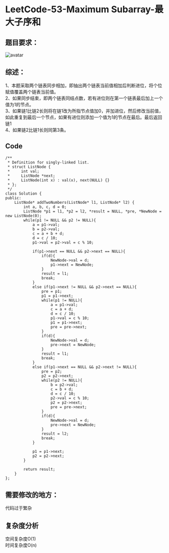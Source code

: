 # LeetCode-53-Maximum Subarray-最大子序和

## 题目要求：
![avatar](https:///github.com/JakeChanFangZiyuan20/MyLeetCode/blob/master/img/2.png)


## 综述：  
1、本题采取两个链表同步相加，即抽出两个链表当前值相加后判断进位，将个位赋值覆盖两个链表当前值。<br/>
2、如果同步结束，即两个链表同结点数，若有进位则在第一个链表最后加上一个值为1的节点。<br/>
3、如果链1比链2长则将在链1改为所指节点值加0，并加进位，然后修改当前值，如此重复到最后一个节点，如果有进位则添加一个值为1的节点在最后。最后返回链1<br/>
4、如果链2比链1长则同第3条。<br/>

## Code
```
/**
 * Definition for singly-linked list.
 * struct ListNode {
 *     int val;
 *     ListNode *next;
 *     ListNode(int x) : val(x), next(NULL) {}
 * };
 */
class Solution {
public:
    ListNode* addTwoNumbers(ListNode* l1, ListNode* l2) {
        int a, b, c, d = 0;
        ListNode *p1 = l1, *p2 = l2, *result = NULL, *pre, *NewNode = new ListNode(0);
        while(p1 != NULL && p2 != NULL){
            a = p1->val;
            b = p2->val;
            c = a + b + d;
            d = c / 10;
            p1->val = p2->val = c % 10;
            
            if(p1->next == NULL && p2->next == NULL){
                if(d){
                    NewNode->val = d;
                    p1->next = NewNode;
                }
                result = l1;
                break;
            }
            else if(p1->next != NULL && p2->next == NULL){
                pre = p1;
                p1 = p1->next;
                while(p1 != NULL){
                    a = p1->val;
                    c = a + d;
                    d = c / 10;
                    p1->val = c % 10;
                    p1 = p1->next;
                    pre = pre->next;
                }
                if(d){
                    NewNode->val = d;
                    pre->next = NewNode;
                }
                result = l1;
                break;
            }
            else if(p1->next == NULL && p2->next != NULL){
                pre = p2;
                p2 = p2->next;
                while(p2 != NULL){
                    b = p2->val;
                    c = b + d;
                    d = c / 10;
                    p2->val = c % 10;
                    p2 = p2->next;
                    pre = pre->next;
                }
                if(d){
                    NewNode->val = d;
                    pre->next = NewNode;
                }
                result = l2;
                break;
            }

            p1 = p1->next;
            p2 = p2->next;
        }

        return result;
    }
};
```

## 需要修改的地方：
代码过于繁杂

## 复杂度分析
空间复杂度O(1)  
时间复杂度O(n)

